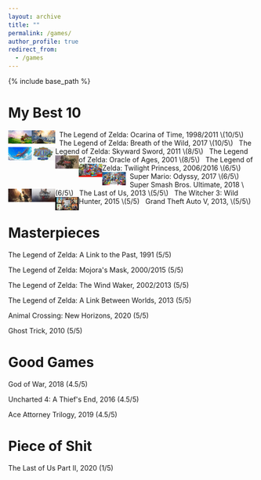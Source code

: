 ```yaml
---
layout: archive
title: ""
permalink: /games/
author_profile: true
redirect_from:
  - /games
---
```


{% include base_path %}


My Best 10
======

<img style="float: left;width:48px;height:27px;" src="/images/zelda_oot.jpg"> 
&nbsp;&nbsp;The Legend of Zelda: Ocarina of Time, 1998/2011 \(10/5\)

<img style="float: left;width:48px;height:27px;" src="/images/zelda_botw.jpg"> 
&nbsp;&nbsp;The Legend of Zelda: Breath of the Wild, 2017 \(10/5\)

<img style="float: left;width:48px;height:27px;" src="/images/zelda_ss.jpg"> 
&nbsp;&nbsp;The Legend of Zelda: Skyward Sword, 2011 \(8/5\)

<img style="float: left;width:48px;height:27px;" src="/images/zelda_ages.jpg"> 
&nbsp;&nbsp;The Legend of Zelda: Oracle of Ages, 2001 \(8/5\)

<img style="float: left;width:48px;height:27px;" src="/images/zelda_tp.jpg"> 
&nbsp;&nbsp;The Legend of Zelda: Twilight Princess, 2006/2016 \(6/5\)

<img style="float: left;width:48px;height:27px;" src="/images/mario_odyssey.jpg"> 
&nbsp;&nbsp;Super Mario: Odyssy, 2017 \(6/5\)

<img style="float: left;width:48px;height:27px;" src="/images/smash.jpg"> 
&nbsp;&nbsp;Super Smash Bros. Ultimate, 2018 \(6/5\)

<img style="float: left;width:48px;height:27px;" src="/images/tlou.jpg"> 
&nbsp;&nbsp;The Last of Us, 2013 \(5/5\)

<img style="float: left;width:48px;height:27px;" src="/images/wither3.jpg"> 
&nbsp;&nbsp;The Witcher 3: Wild Hunter, 2015 \(5/5)

<img style="float: left;width:48px;height:27px;" src="/images/gta5.jpg"> 
&nbsp;&nbsp;Grand Theft Auto V, 2013, \(5/5\)


Masterpieces
=====

The Legend of Zelda: A Link to the Past, 1991 \(5/5\)

The Legend of Zelda: Mojora's Mask, 2000/2015 \(5/5\)

The Legend of Zelda: The Wind Waker, 2002/2013 \(5/5\)

The Legend of Zelda: A Link Between Worlds, 2013 \(5/5\)

Animal Crossing: New Horizons, 2020 \(5/5\)

Ghost Trick, 2010 \(5/5\)

Good Games
=====

God of War, 2018 \(4.5/5\)

Uncharted 4: A Thief's End, 2016 \(4.5/5\)

Ace Attorney Trilogy, 2019 \(4.5/5\)

Piece of Shit
=====

The Last of Us Part II, 2020 \(1/5\)